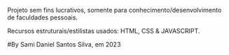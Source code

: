 Projeto sem fins lucrativos, somente para conhecimento/desenvolvimento de faculdades pessoais.

Recursos estruturais/estilistas usados: HTML, CSS & JAVASCRIPT. 

#By Sami Daniel Santos Silva, em 2023